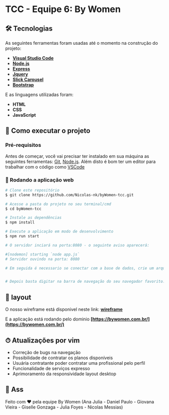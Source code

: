 <h1 aling="center">
     TCC - Equipe 6: By Women
</h1>

## 🛠 Tecnologias

As seguintes ferramentas foram usadas até o momento na construção do projeto:

* **[Visual Studio Code](https://code.visualstudio.com/)**
* **[Node.js](https://nodejs.org/en/)**
* **[Express](https://expressjs.com/pt-br/)**
* **[Jquery](https://jquery.com/)**
* **[Slick Carousel](https://kenwheeler.github.io/slick/)**
* **[Bootstrap](https://getbootstrap.com/docs/5.1/getting-started/introduction/)**

E as linguagens utilizadas foram:

* **HTML**
* **CSS**
* **JavaScript**

## 🚀 Como executar o projeto

### Pré-requisitos
Antes de começar, você vai precisar ter instalado em sua máquina as seguintes ferramentas:
[Git](https://git-scm.com), [Node.js](https://nodejs.org/en/). 
Além disto é bom ter um editor para trabalhar com o código como [VSCode](https://code.visualstudio.com/?WT.mc_id=javascript-9652-gllemos)

### 🧭 Rodando a aplicação web

```bash
# Clone este repositório
$ git clone https://github.com/Nicolas-nk/byWomen-tcc.git

# Acesse a pasta do projeto no seu terminal/cmd
$ cd byWomen-tcc

# Instale as dependências
$ npm install

# Execute a aplicação em modo de desenvolvimento
$ npm run start

# O servidor inciará na porta:8080 - o seguinte aviso aparecerá: 

#[nodemon] starting `node app.js`
# Servidor ouvindo na porta: 8080

# Em seguida é necessario se conectar com a base de dados, crie um arquivo .env na raiz do projeto e insira os seguintes parametros:


# Depois basta digitar na barra de navegação do seu navegador favorito: localhost:8080
```
## 🧩 layout

O nosso wireframe está disponivel neste link: **[wireframe](https://xd.adobe.com/view/f48d1884-a164-4dc0-b773-a4cafae9f142-a1de/?fullscreen)**

E a aplicação está rodando pelo dominio **[https://bywomen.com.br/](https://bywomen.com.br/)**

## ⏱  Atualizações por vim

* Correção de bugs na navegação
* Possibilidade de contratar os planos disponíveis
* Usuária contratante poder contratar uma profissional pelo perfil
* Funcionalidade de serviços expresso
* Aprimoramento da responsividade layout desktop


## 📝 Ass

Feito com ❤️ pela equipe By Women (Ana Julia - Daniel Paulo - Giovana Vieira - Giselle Gonzaga - Julia Foyes - Nicolas Messias)
